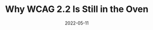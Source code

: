 ---
date: 2022-05-11
permalink: false
publisher: dequesystems
tags:
  - accessibility
  - wcag
target_url: https://www.deque.com/blog/why-wcag-2-2-is-still-in-the-oven/
title: Why WCAG 2.2 Is Still in the Oven
---